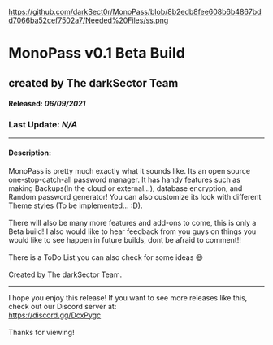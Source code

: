 
https://github.com/darkSect0r/MonoPass/blob/8b2edb8fee608b6b4867bdd7066ba52cef7502a7/Needed%20Files/ss.png

# MonoPass v0.1 Beta Build
## created by The darkSector Team

#### Released: <i>06/09/2021</i><br>
### Last Update: <i>N/A</i>

<hr>

#### Description:<br>
MonoPass is pretty much exactly what it sounds like. Its an open source one-stop-catch-all password manager. It has handy features such as making Backups(In the cloud or external...), database encryption, and Random password generator! You can also customize its look with different Theme styles (To be implemented... :D). 
<br><br>
There will also be many more features and add-ons to come, this is only a Beta build! I also would like to hear feedback from you guys on things you would like to see happen in future builds, dont be afraid to comment!!
<br><br>
There is a ToDo List you can also check for some ideas :smile:
<br><br>
Created by The darkSector Team.

<hr>

I hope you enjoy this release! If you want to see more releases like this, check out our Discord server at:<br>
https://discord.gg/DcxPygc
<br><br>
Thanks for viewing!
